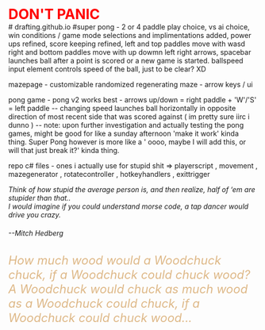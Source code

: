 <h1 style="color: red; margin: 0px auto; ">DON'T
PANIC</h1>
# drafting.github.io
#super pong
- 2 or 4 paddle play choice, vs ai choice, win conditions / game mode selections and implimentations added, power ups refined, score keeping refined, left and top paddles move with wasd right and bottom paddles move with up dowmn left right arrows, spacebar launches ball after a point is scored or a new game is started. ballspeed input element controls speed of the ball, just to be clear? XD 

mazepage - customizable randomized regenerating maze - arrow keys / ui

pong game - pong v2 works best - arrows up/down = right paddle + 'W'/'S' = left paddle -- changing speed launches ball horizontally in opposite direction of most recent side that was scored against ( im pretty sure iirc i dunno )
-- note: upon further investigation and actually testing the pong games, might be good for like a sunday afternoon 'make it work' kinda thing. Super Pong however is more like a ' oooo, maybe  I will add this, or will that just break it?' kinda thing.

repo c# files - ones i actually use for stupid shit => playerscript , movement , mazegenerator , rotatecontroller , hotkeyhandlers , exittrigger 

<cite>
Think of how stupid the average person is, and then realize, half of ‘em are stupider than that..
<br />
I would imagine if you could understand morse code, a tap dancer would drive you crazy.
</cite>
<h6>--Mitch Hedberg</h6>
<cite style="color:BurlyWood; font-size:1.5rem;">
How much wood would a Woodchuck chuck, if a Woodchuck could chuck wood? 
<br /> 
A Woodchuck would chuck as much wood as a Woodchuck could chuck, if a Woodchuck could chuck wood...
</cite>

